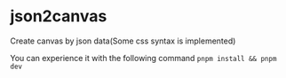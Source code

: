 # json2canvas
Create canvas by json data(Some css syntax is implemented)

You can experience it with the following command
`pnpm install && pnpm dev`